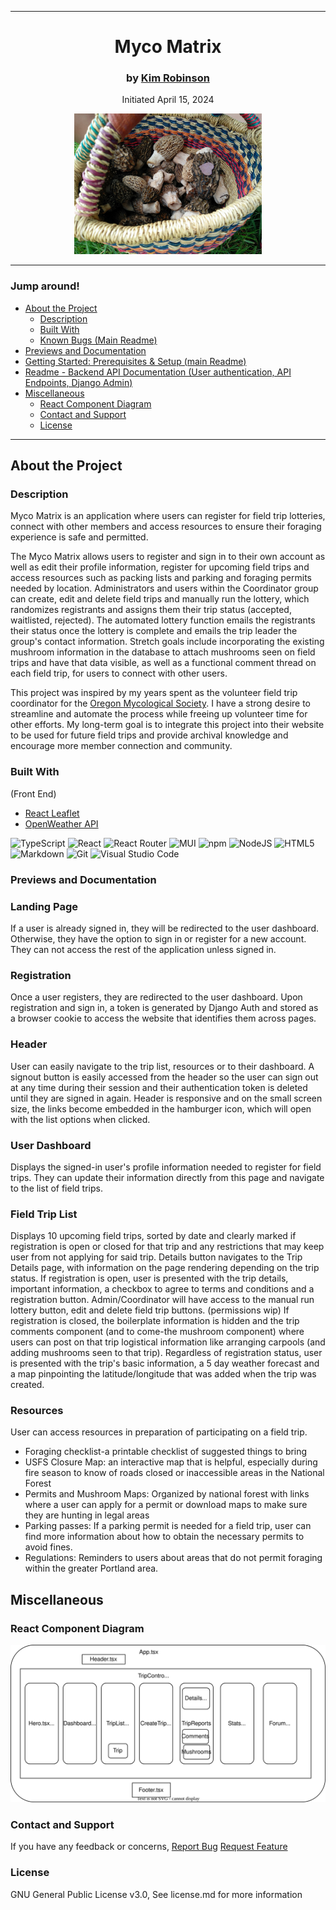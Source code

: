 <hr />
<div style="text-align: center">
  <h1>Myco Matrix</h1>
  <h3>by <a href="https://github.com/kimmykokonut">Kim Robinson</a></h3>
  <p>Initiated April 15, 2024</p>
  <img src="../client/src/assets/images/morelBasket.jpg" alt="morel mushrooms" width="300">
</div>

---------------------------
### Jump around!
* <a href="#about-the-project">About the Project</a>
  * <a href="#description">Description</a>
  * <a href="#built-with">Built With</a>
  * <a href="../README.md">Known Bugs (Main Readme)</a>
* <a href="#previews-and-documentation">Previews and Documentation</a>
* <a href="./README.md">Getting Started: Prerequisites & Setup (main Readme)</a>
* <a href="/api/README.md">Readme - Backend API Documentation (User authentication, API Endpoints, Django Admin)</a>
* <a href="#miscellaneous">Miscellaneous</a>
  * <a href="#react-component-diagrams">React Component Diagram</a>
  * <a href="#contact-and-support">Contact and Support</a>
  * <a href="#license">License</a>
---------------------------
## About the Project

### Description

  Myco Matrix is an application where users can register for field trip lotteries, connect with other members and access resources to ensure their foraging experience is safe and permitted.

  The Myco Matrix allows users to register and sign in to their own account as well as edit their profile information, register for upcoming field trips and access resources such as packing lists and parking and foraging permits needed by location.  Administrators and users within the Coordinator group can create, edit and delete field trips and manually run the lottery, which randomizes registrants and assigns them their trip status (accepted, waitlisted, rejected).  The automated lottery function emails the registrants their status once the lottery is complete and emails the trip leader the group's contact information.  Stretch goals include incorporating the existing mushroom information in the database to attach mushrooms seen on field trips and have that data visible, as well as a functional comment thread on each field trip, for users to connect with other users.

  This project was inspired by my years spent as the volunteer field trip coordinator for the [Oregon Mycological Society](https://www.wildmushrooms.org/).  I have a strong desire to streamline and automate the process while freeing up volunteer time for other efforts. My long-term goal is to integrate this project into their website to be used for future field trips and provide archival knowledge and encourage more member connection and community.

### Built With
(Front End)
* [React Leaflet](https://react-leaflet.js.org/) 
* [OpenWeather API](https://openweathermap.org/api)

![TypeScript](https://img.shields.io/badge/typescript-%23007ACC.svg?style=for-the-badge&logo=typescript&logoColor=white)
![React](https://img.shields.io/badge/react-%2320232a.svg?style=for-the-badge&logo=react&logoColor=%2361DAFB)
![React Router](https://img.shields.io/badge/React_Router-CA4245?style=for-the-badge&logo=react-router&logoColor=white)
![MUI](https://img.shields.io/badge/MUI-%230081CB.svg?style=for-the-badge&logo=mui&logoColor=white)
![npm](https://img.shields.io/badge/npm-CB3837?style=for-the-badge&logo=npm&logoColor=white)
![NodeJS](https://img.shields.io/badge/node.js-6DA55F?style=for-the-badge&logo=node.js&logoColor=white)
![HTML5](https://img.shields.io/badge/html5-%23E34F26.svg?style=for-the-badge&logo=html5&logoColor=white)
![Markdown](https://img.shields.io/badge/Markdown-000000?style=for-the-badge&logo=markdown&logoColor=white)
![Git](https://img.shields.io/badge/git-%23F05033.svg?style=for-the-badge&logo=git&logoColor=white)
![Visual Studio Code](https://img.shields.io/badge/Visual%20Studio%20Code-0078d7.svg?style=for-the-badge&logo=visual-studio-code&logoColor=white)

### Previews and Documentation
<!-- add screenshots?? -->
### Landing Page
If a user is already signed in, they will be redirected to the user dashboard.
Otherwise, they have the option to sign in or register for a new account.  They can not access the rest of the application unless signed in.

### Registration
Once a user registers, they are redirected to the user dashboard. Upon registration and sign in, a token is generated by Django Auth and stored as a browser cookie to access the website that identifies them across pages.

### Header
User can easily navigate to the trip list, resources or to their dashboard.  A signout button is easily accessed from the header so the user can sign out at any time during their session and their authentication token is deleted until they are signed in again.  Header is responsive and on the small screen size, the links become embedded in the hamburger icon, which will open with the list options when clicked.

### User Dashboard
Displays the signed-in user's profile information needed to register for field trips.  They can update their information directly from this page and navigate to the list of field trips.

### Field Trip List
Displays 10 upcoming field trips, sorted by date and clearly marked if registration is open or closed for that trip and any restrictions that may keep user from not applying for said trip.  Details button navigates to the Trip Details page, with information on the page rendering depending on the trip status. 
If registration is open, user is presented with the trip details, important information, a checkbox to agree to terms and conditions and a registration button.
Admin/Coordinator will have access to the manual run lottery button, edit and delete field trip buttons. (permissions wip)
If registration is closed, the boilerplate information is hidden and the trip comments component (and to come-the mushroom component) where users can post on that trip logistical information like arranging carpools (and adding mushrooms seen to that trip).
Regardless of registration status, user is presented with the trip's basic information, a 5 day weather forecast and a map pinpointing the latitude/longitude that was added when the trip was created.

### Resources
User can access resources in preparation of participating on a field trip.
* Foraging checklist-a printable checklist of suggested things to bring
* USFS Closure Map: an interactive map that is helpful, especially during fire season to know of roads closed or inaccessible areas in the National Forest
* Permits and Mushroom Maps: Organized by national forest with links where a user can apply for a permit or download maps to make sure they are hunting in legal areas
* Parking passes: If a parking permit is needed for a field trip, user can find more information about how to obtain the necessary permits to avoid fines.
* Regulations: Reminders to users about areas that do not permit foraging within the greater Portland area.

## Miscellaneous

### React Component Diagram

![React Component Diagram](../assets/diagrams/component-diagram.drawio.svg)

### Contact and Support

If you have any feedback or concerns, 
[Report Bug](https://github.com/kimmykokonut/Capstone/issues)
[Request Feature](https://github.com/kimmykokonut/Capstone/issues)

### License

GNU General Public License v3.0, See license.md for more information